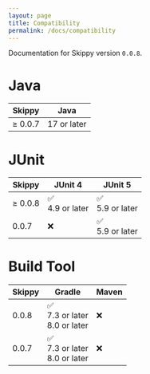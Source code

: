 ```yaml
---
layout: page
title: Compatibility
permalink: /docs/compatibility
---
```


Documentation for Skippy version `0.0.8`.

# Java

| Skippy  | Java              |
|---------|-------------------|
| ≥ 0.0.7 | 17 or later  |


# JUnit

| Skippy  | JUnit 4             | JUnit 5            |
|---------|---------------------|--------------------|
| ≥ 0.0.8 | ✅<br/> 4.9 or later | ✅<br/>5.9 or later |
| 0.0.7   | ❌                   | ✅<br/>5.9 or later |

# Build Tool

| Skippy | Gradle                                 | Maven |
|--------|----------------------------------------|-------|
| 0.0.8  | ✅<br/> 7.3 or later<br/> 8.0 or later | ❌    |
| 0.0.7  | ✅<br/> 7.3 or later<br/> 8.0 or later | ❌    |